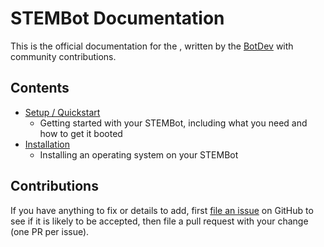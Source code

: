 # STEMBot Documentation

This is the official documentation for the , written by the [BotDev](https://botdev.io/) with community contributions.

## Contents

- [Setup / Quickstart](setup/README.md)
    - Getting started with your STEMBot, including what you need and how to get it booted
- [Installation](installation/README.md)
    - Installing an operating system on your STEMBot


## Contributions

If you have anything to fix or details to add, first [file an issue](http://github.com/botdev/BotDevCurriculum/issues) on GitHub to see if it is likely to be accepted, then file a pull request with your change (one PR per issue).

